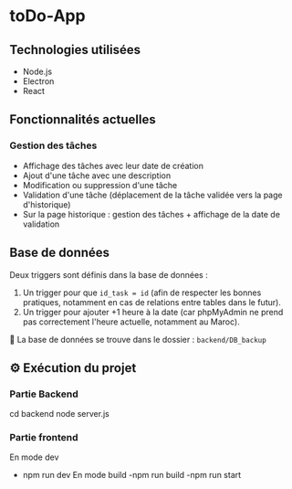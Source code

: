 # toDo-App

## Technologies utilisées

- Node.js  
- Electron  
- React  

## Fonctionnalités actuelles

### Gestion des tâches

- Affichage des tâches avec leur date de création
- Ajout d'une tâche avec une description
- Modification ou suppression d'une tâche
- Validation d'une tâche (déplacement de la tâche validée vers la page d'historique)
- Sur la page historique : gestion des tâches + affichage de la date de validation

##  Base de données

Deux triggers sont définis dans la base de données :

1. Un trigger pour que `id_task = id` (afin de respecter les bonnes pratiques, notamment en cas de relations entre tables dans le futur).
2. Un trigger pour ajouter +1 heure à la date (car phpMyAdmin ne prend pas correctement l'heure actuelle, notamment au Maroc).

📁 La base de données se trouve dans le dossier : `backend/DB_backup`

## ⚙️ Exécution du projet

### Partie Backend
cd backend
node server.js
### Partie frontend
En mode dev
- npm run dev
En mode build
-npm run build
-npm run start
